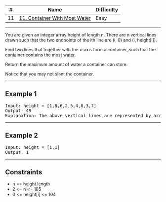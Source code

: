 | #   | Name                                                                                                  | Difficulty |
| --- | ----------------------------------------------------------------------------------------------------- | ---------- |
| 11  | [11. Container With Most Water](https://leetcode.com/problems/container-with-most-water/description/) | Easy       |

---
You are given an integer array height of length n. There are n vertical lines drawn such that the two endpoints of the ith line are (i, 0) and (i, height[i]).

Find two lines that together with the x-axis form a container, such that the container contains the most water.

Return the maximum amount of water a container can store.

Notice that you may not slant the container.

---

## Example 1
<pre>
Input: height = [1,8,6,2,5,4,8,3,7]
Output: 49
Explanation: The above vertical lines are represented by array [1,8,6,2,5,4,8,3,7]. In this case, the max area of water (blue section) the container can contain is 49.
</pre>
---

## Example 2
<pre>
Input: height = [1,1]
Output: 1
</pre>
---

## Constraints
- n == height.length
- 2 <= n <= 105
- 0 <= height[i] <= 104